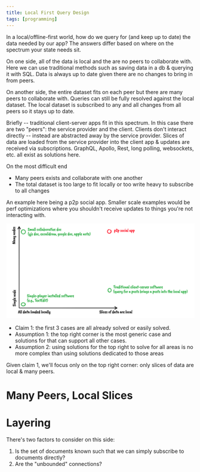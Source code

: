 ```yaml
---
title: Local First Query Design
tags: [programming]
---
```


In a local/offline-first world, how do we query for (and keep up to date) the data needed by our app? The answers differ based on where on the spectrum your state needs sit.

On one side, all of the data is local and the are no peers to collaborate with. Here we can use traditional methods such as saving data in a db & querying it with SQL. Data is always up to date given there are no changes to bring in from peers.

On another side, the entire dataset fits on each peer but there are many peers to collaborate with. Queries can still be fully resolved against the local dataset. The local dataset is subscribed to any and all changes from all peers so it stays up to date.

Briefly -- traditional client-server apps fit in this spectrum. In this case there are two "peers": the service provider and the client. Clients don't interact directly -- instead are abstracted away by the service provider. Slices of data are loaded from the service provider into the client app & updates are received via subscriptions. GraphQL, Apollo, Rest, long polling, websockets, etc. all exist as solutions here.

On the most difficult end
- Many peers exists and collaborate with one another
- The total dataset is too large to fit locally or too write heavy to subscribe to all changes

An example here being a p2p social app. Smaller scale examples would be perf optimizations where you shouldn't receive updates to things you're not interacting with.

![state spectrum](../docs/blog-assets/local-first-querying/spectrum.png)

- Claim 1: the first 3 cases are all already solved or easily solved.
- Assumption 1: the top right corner is the most generic case and solutions for that can support all other cases.
- Assumption 2: using solutions for the top right to solve for all areas is no more complex than using solutions dedicated to those areas

Given claim 1, we'll focus only on the top right corner: only slices of data are local & many peers.

# Many Peers, Local Slices



# Layering

There's two factors to consider on this side:
1. Is the set of documents known such that we can simply subscribe to documents directly?
2. Are the "unbounded" connections?


